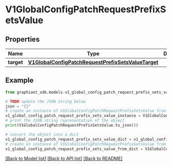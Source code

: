 # V1GlobalConfigPatchRequestPrefixSetsValue


## Properties

Name | Type | Description | Notes
------------ | ------------- | ------------- | -------------
**target** | [**V1GlobalConfigPatchRequestPrefixSetsValueTarget**](V1GlobalConfigPatchRequestPrefixSetsValueTarget.md) |  | [optional] 

## Example

```python
from graphiant_sdk.models.v1_global_config_patch_request_prefix_sets_value import V1GlobalConfigPatchRequestPrefixSetsValue

# TODO update the JSON string below
json = "{}"
# create an instance of V1GlobalConfigPatchRequestPrefixSetsValue from a JSON string
v1_global_config_patch_request_prefix_sets_value_instance = V1GlobalConfigPatchRequestPrefixSetsValue.from_json(json)
# print the JSON string representation of the object
print(V1GlobalConfigPatchRequestPrefixSetsValue.to_json())

# convert the object into a dict
v1_global_config_patch_request_prefix_sets_value_dict = v1_global_config_patch_request_prefix_sets_value_instance.to_dict()
# create an instance of V1GlobalConfigPatchRequestPrefixSetsValue from a dict
v1_global_config_patch_request_prefix_sets_value_from_dict = V1GlobalConfigPatchRequestPrefixSetsValue.from_dict(v1_global_config_patch_request_prefix_sets_value_dict)
```
[[Back to Model list]](../README.md#documentation-for-models) [[Back to API list]](../README.md#documentation-for-api-endpoints) [[Back to README]](../README.md)


